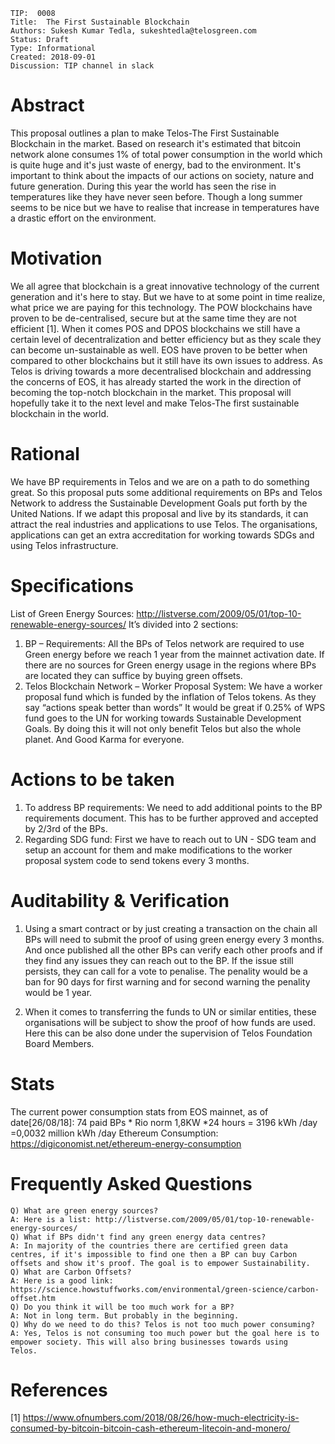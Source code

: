     TIP:  0008
    Title:  The First Sustainable Blockchain
    Authors: Sukesh Kumar Tedla, sukeshtedla@telosgreen.com
    Status: Draft
    Type: Informational
    Created: 2018-09-01
    Discussion: TIP channel in slack
    
# Abstract

This proposal outlines a plan to make Telos-The First Sustainable Blockchain in the market. Based on research it's estimated that bitcoin network alone consumes 1% of total power consumption in the world which is quite huge and it's just waste of energy, bad to the environment. It's important to think about the impacts of our actions on society, nature and future generation. During this year the world has seen the rise in temperatures like they have never seen before. Though a long summer seems to be nice but we have to realise that increase in temperatures have a drastic effort on the environment.

# Motivation

We all agree that blockchain is a great innovative technology of the current generation and it's here to stay. But we have to at some point in time realize, what price we are paying for this technology. The POW blockchains have proven to be de-centralised, secure but at the same time they are not efficient [1]. When it comes POS and DPOS blockchains we still have a certain level of decentralization and better efficiency but as they scale they can become un-sustainable as well. EOS have proven to be better when compared to other blockchains but it still have its own issues to address.
As Telos is driving towards a more decentralised blockchain and addressing the concerns of EOS, it has already started the work in the direction of becoming the top-notch blockchain in the market. This proposal will hopefully take it to the next level and make Telos-The first sustainable blockchain in the world.

# Rational

We have BP requirements in Telos and we are on a path to do something great. So this proposal puts some additional requirements on BPs and Telos Network to address the Sustainable Development Goals put forth by the United Nations. If we adapt this proposal and live by its standards, it can attract the real industries and applications to use Telos. The organisations, applications can get an extra accreditation for working towards SDGs and using Telos infrastructure.

# Specifications

List of Green Energy Sources: http://listverse.com/2009/05/01/top-10-renewable-energy-sources/
It’s divided into 2 sections:
1)	BP – Requirements: All the BPs of Telos network are required to use Green energy before we reach 1 year from the mainnet activation date. If there are no sources for Green energy usage in the regions where BPs are located they can suffice by buying green offsets.
2)	Telos Blockchain Network – Worker Proposal System: We have a worker proposal fund which is funded by the inflation of Telos tokens. As they say “actions speak better than words” It would be great if 0.25% of WPS fund goes to the UN for working towards Sustainable Development Goals. By doing this it will not only benefit Telos but also the whole planet. And Good Karma for everyone.

# Actions to be taken

1)	To address BP requirements: We need to add additional points to the BP requirements document. This has to be further approved and accepted by 2/3rd of the BPs.
2)	Regarding SDG fund: First we have to reach out to UN - SDG team and setup an account for them and make modifications to the worker proposal system code to send tokens every 3 months.

# Auditability & Verification

1) Using a smart contract or by just creating a transaction on the chain all BPs will need to submit the proof of using green energy every 3 months. And once published all the other BPs can verify each other proofs and if they find any issues they can reach out to the BP. If the issue still persists, they can call for a vote to penalise. The penality would be a ban for 90 days for first warning and for second warning the penality would be 1 year.

2) When it comes to transferring the funds to UN or similar entities, these organisations will be subject to show the proof of how funds are used. Here this can be also done under the supervision of Telos Foundation Board Members.

# Stats

The current power consumption stats from EOS mainnet, as of date[26/08/18]:
74 paid BPs * Rio norm 1,8KW *24 hours = 3196 kWh /day =0,0032 million kWh /day
Ethereum Consumption:
https://digiconomist.net/ethereum-energy-consumption

# Frequently Asked Questions

    Q) What are green energy sources?
    A: Here is a list: http://listverse.com/2009/05/01/top-10-renewable-energy-sources/
    Q) What if BPs didn't find any green energy data centres?
    A: In majority of the countries there are certified green data centres, if it's impossible to find one then a BP can buy Carbon offsets and show it's proof. The goal is to empower Sustainability.
    Q) What are Carbon Offsets?
    A: Here is a good link: https://science.howstuffworks.com/environmental/green-science/carbon-offset.htm
    Q) Do you think it will be too much work for a BP?
    A: Not in long term. But probably in the beginning.
    Q) Why do we need to do this? Telos is not too much power consuming?
    A: Yes, Telos is not consuming too much power but the goal here is to empower society. This will also bring businesses towards using        Telos.
    
# References

[1] https://www.ofnumbers.com/2018/08/26/how-much-electricity-is-consumed-by-bitcoin-bitcoin-cash-ethereum-litecoin-and-monero/
